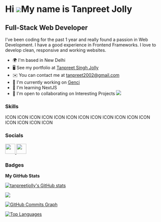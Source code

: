 Hi ![](https://user-images.githubusercontent.com/18350557/176309783-0785949b-9127-417c-8b55-ab5a4333674e.gif)My name is Tanpreet Jolly
======================================================================================================================================

Full-Stack Web Developer
------------------------

I've been coding for the past 1 year and really found a passion in Web Development. I have a good experience in Frontend Frameworks. I love to develop clean, responsive and working websites.

*   🌍  I'm based in New Delhi
*   🖥️  See my portfolio at [Tanpreet Singh Jolly](http://tanpreetsingh.netlify.app)
*   ✉️  You can contact me at [tanpreet2002@gmail.com](mailto:tanpreet2002@gmail.com)
*   🚀  I'm currently working on [Genci](http://genci.university)
*   🧠  I'm learning NextJS
*   🤝  I'm open to collaborating on Interesting Projects
<a href="https://www.x.com/JollyTanpreet" target="_blank" rel="noreferrer"><img
                  src="https://img.shields.io/twitter/follow/JollyTanpreet?logo=twitter&style=for-the-badge&color=14b8a6&labelColor=171717"
                /></a>

### Skills 
<p align="left">
ICON ICON ICON ICON ICON ICON ICON ICON ICON ICON ICON ICON ICON ICON ICON ICON 
</p>

### Socials
<p align="left"> <a href="https://www.github.com/tanpreetjolly" target="_blank" rel="noreferrer"> <picture> <source media="(prefers-color-scheme: dark)" srcset="https://raw.githubusercontent.com/danielcranney/readme-generator/main/public/icons/socials/github-dark.svg" /> <source media="(prefers-color-scheme: light)" srcset="https://raw.githubusercontent.com/danielcranney/readme-generator/main/public/icons/socials/github.svg" /> <img src="https://raw.githubusercontent.com/danielcranney/readme-generator/main/public/icons/socials/github.svg" width="32" height="32" /> </picture> </a> <a href="https://www.x.com/JollyTanpreet" target="_blank" rel="noreferrer"> <picture> <source media="(prefers-color-scheme: dark)" srcset="https://raw.githubusercontent.com/danielcranney/readme-generator/main/public/icons/socials/twitter-dark.svg" /> <source media="(prefers-color-scheme: light)" srcset="https://raw.githubusercontent.com/danielcranney/readme-generator/main/public/icons/socials/twitter.svg" /> <img src="https://raw.githubusercontent.com/danielcranney/readme-generator/main/public/icons/socials/twitter.svg" width="32" height="32" /> </picture> </a></p>

### Badges

<b>My GitHub Stats</b>

<a href="http://www.github.com/tanpreetjolly"><img src="https://github-readme-stats.vercel.app/api?username=tanpreetjolly&show_icons=true&hide=issues,&count_private=true&title_color=84cc16&text_color=ffffff&icon_color=14b8a6&bg_color=171717&hide_border=true&show_icons=true" alt="tanpreetjolly's GitHub stats" /></a>

<a href="http://www.github.com/tanpreetjolly"><img src="https://github-readme-streak-stats.herokuapp.com/?user=tanpreetjolly&stroke=ffffff&background=171717&ring=84cc16&fire=84cc16&currStreakNum=ffffff&currStreakLabel=84cc16&sideNums=ffffff&sideLabels=ffffff&dates=ffffff&hide_border=true" /></a>

<a href="http://www.github.com/tanpreetjolly"><img src="https://github-readme-activity-graph.cyclic.app/graph?username=tanpreetjolly&bg_color=171717&color=ffffff&line=14b8a6&point=ffffff&area_color=171717&area=true&hide_border=true&custom_title=GitHub%20Commits%20Graph" alt="GitHub Commits Graph" /></a>

<a href="https://github.com/tanpreetjolly" align="left"><img src="https://github-readme-stats.vercel.app/api/top-langs/?username=tanpreetjolly&langs_count=10&title_color=84cc16&text_color=ffffff&icon_color=14b8a6&bg_color=171717&hide_border=true&locale=en&custom_title=Top%20%Languages" alt="Top Languages" /></a>
